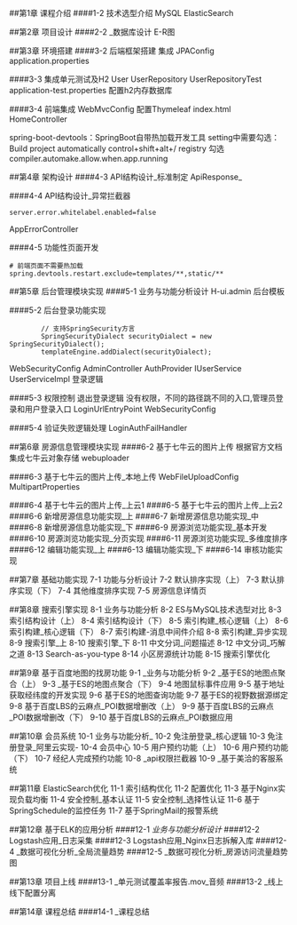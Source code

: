 ##第1章 课程介绍
####1-2 技术选型介绍
MySQL
ElasticSearch

##第2章 项目设计
####2-2 _数据库设计
E-R图

##第3章 环境搭建
####3-2 后端框架搭建
集成
JPAConfig
application.properties

####3-3 集成单元测试及H2
User
UserRepository
UserRepositoryTest
application-test.properties 配置h2内存数据库

####3-4 前端集成
WebMvcConfig 配置Thymeleaf
index.html
HomeController

spring-boot-devtools：SpringBoot自带热加载开发工具
setting中需要勾选：Build project automatically
control+shift+alt+/  registry 勾选 compiler.automake.allow.when.app.running

##第4章 架构设计
####4-3 API结构设计_标准制定
ApiResponse_

####4-4 API结构设计_异常拦截器
```
server.error.whitelabel.enabled=false
```

AppErrorController

####4-5 功能性页面开发
```
# 前端页面不需要热加载
spring.devtools.restart.exclude=templates/**,static/**
```

##第5章 后台管理模块实现
####5-1 业务与功能分析设计
H-ui.admin 后台模板

####5-2 后台登录功能实现
```
        // 支持SpringSecurity方言
        SpringSecurityDialect securityDialect = new SpringSecurityDialect();
        templateEngine.addDialect(securityDialect);
```
WebSecurityConfig
AdminController
AuthProvider
IUserService
UserServiceImpl
登录逻辑

####5-3 权限控制
退出登录逻辑
没有权限，不同的路径跳不同的入口,管理员登录和用户登录入口
LoginUrlEntryPoint
WebSecurityConfig

####5-4 验证失败逻辑处理
LoginAuthFailHandler

##第6章 房源信息管理模块实现
####6-2 基于七牛云的图片上传
根据官方文档集成七牛云对象存储 
webuploader

####6-3 基于七牛云的图片上传_本地上传
WebFileUploadConfig
MultipartProperties

####6-4 基于七牛云的图片上传_上云1
####6-5 基于七牛云的图片上传_上云2
####6-6 新增房源信息功能实现_上
####6-7 新增房源信息功能实现_中
####6-8 新增房源信息功能实现_下
####6-9 房源浏览功能实现_基本开发
####6-10 房源浏览功能实现_分页实现
####6-11 房源浏览功能实现_多维度排序
####6-12 编辑功能实现_上
####6-13 编辑功能实现_下
####6-14 审核功能实现

##第7章 基础功能实现
7-1 功能与分析设计
7-2 默认排序实现（上）
7-3 默认排序实现（下）
7-4 其他维度排序实现
7-5 房源信息详情页

##第8章 搜索引擎实现
8-1 业务与功能分析
8-2 ES与MySQL技术选型对比
8-3 索引结构设计（上）
8-4 索引结构设计（下）
8-5 索引构建_核心逻辑（上）
8-6 索引构建_核心逻辑（下）
8-7 索引构建-消息中间件介绍
8-8 索引构建_异步实现
8-9 搜索引擎_上
8-10 搜索引擎_下
8-11 中文分词_问题描述
8-12 中文分词_巧解之道
8-13 Search-as-you-type
8-14 小区房源统计功能
8-15 搜索引擎优化

##第9章 基于百度地图的找房功能
9-1 _业务与功能分析
9-2 _基于ES的地图点聚合（上）
9-3 _基于ES的地图点聚合（下）
9-4 地图鼠标事件应用
9-5 基于地址获取经纬度的开发实现
9-6 基于ES的地图查询功能
9-7 基于ES的视野数据源绑定
9-8 基于百度LBS的云麻点_POI数据增删改（上）
9-9 基于百度LBS的云麻点_POI数据增删改（下）
9-10 基于百度LBS的云麻点_POI数据应用

##第10章 会员系统
10-1 业务与功能分析_
10-2 免注册登录_核心逻辑
10-3 免注册登录_阿里云实现-
10-4 会员中心
10-5 用户预约功能（上）
10-6 用户预约功能（下）
10-7 经纪人完成预约功能
10-8 _api权限拦截器
10-9 _基于美洽的客服系统

##第11章 ElasticSearch优化
11-1 索引结构优化
11-2 配置优化
11-3 基于Nginx实现负载均衡
11-4 安全控制_基本认证
11-5 安全控制_选择性认证
11-6 基于SpringSchedule的监控任务
11-7 基于SpringMail的报警系统

##第12章 基于ELK的应用分析
####12-1 _业务与功能分析设计_
####12-2 Logstash应用_日志采集
####12-3 Logstash应用_Nginx日志拆解入库
####12-4 _数据可视化分析_全局流量趋势
####12-5 _数据可视化分析_房源访问流量趋势图

##第13章 项目上线
####13-1 _单元测试覆盖率报告.mov_音频
####13-2 _线上线下配置分离

##第14章 课程总结
####14-1 _课程总结
